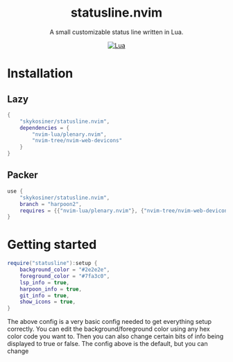 <div align="center">

# statusline.nvim
A small customizable status line written in Lua.

[![Lua](https://img.shields.io/badge/Lua-blue.svg?style=for-the-badge&logo=lua)](http://www.lua.org)

</div>

# Installation
## Lazy
```lua
{
    "skykosiner/statusline.nvim",
    dependencies = {
        "nvim-lua/plenary.nvim",
        "nvim-tree/nvim-web-devicons"
    }
}
```
## Packer
```lua
use {
    "skykosiner/statusline.nvim",
    branch = "harpoon2",
    requires = {{"nvim-lua/plenary.nvim"}, {"nvim-tree/nvim-web-devicons" }}
}
```

# Getting started
```lua
require("statusline"):setup {
    background_color = "#2e2e2e",
    foreground_color = "#7fa3c0",
    lsp_info = true,
    harpoon_info = true,
    git_info = true,
    show_icons = true,
}
```

The above config is a very basic config needed to get everything setup
correctly. You can edit the background/foreground color using any hex color
code you want to. Then you can also change certain bits of info being displayed
to true or false. The config above is the default, but you can change
